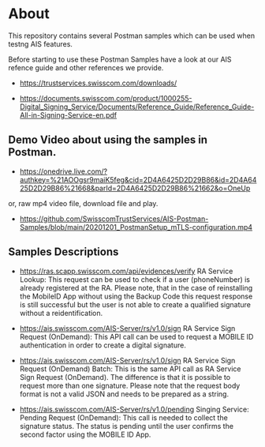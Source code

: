 # About
This repository contains several Postman samples which can be used when testng AIS features.

Before starting to use these Postman Samples have a look at our AIS refence guide and other references we provide.
* https://trustservices.swisscom.com/downloads/

* https://documents.swisscom.com/product/1000255-Digital_Signing_Service/Documents/Reference_Guide/Reference_Guide-All-in-Signing-Service-en.pdf

## Demo Video about using the samples in Postman.
* https://onedrive.live.com/?authkey=%21AOOgsr9maiK5feg&cid=2D4A6425D2D29B86&id=2D4A6425D2D29B86%21668&parId=2D4A6425D2D29B86%21662&o=OneUp

or, raw mp4 video file, download file and play.

* https://github.com/SwisscomTrustServices/AIS-Postman-Samples/blob/main/20201201_PostmanSetup_mTLS-configuration.mp4


## Samples Descriptions

* https://ras.scapp.swisscom.com/api/evidences/verify
RA Service Lookup: This request can be used to check if a user (phoneNumber) is already registered at the RA. Please note, that in the case of reinstalling the MobileID App without using the Backup Code this request response is still successful but the user is not able to create a qualified signature without a reidentification.

* https://ais.swisscom.com/AIS-Server/rs/v1.0/sign
RA Service Sign Request (OnDemand): This API call can be used to request a MOBILE ID authentication in order to create a digital signature. 

* https://ais.swisscom.com/AIS-Server/rs/v1.0/sign
RA Service Sign Request (OnDemand) Batch: This is the same API call as RA Service Sign Request (OnDemand). The difference is that it is possible to request more than one signature. Please note that the request body format is not a valid JSON and needs to be prepared as a string. 

* https://ais.swisscom.com/AIS-Server/rs/v1.0/pending
Singing Service: Pending Request (OnDemand): This call is needed to collect the signature status. The status is pending until the user confirms the second factor using the MOBILE ID App. 

